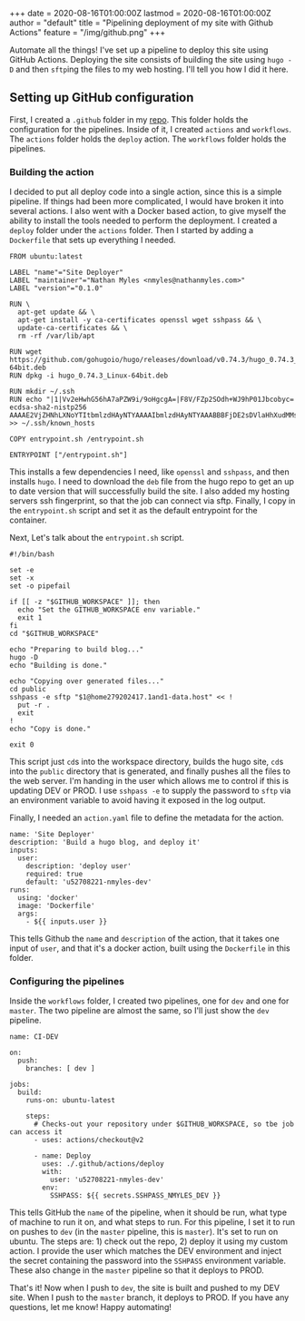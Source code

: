 +++
date = 2020-08-16T01:00:00Z
lastmod = 2020-08-16T01:00:00Z
author = "default"
title = "Pipelining deployment of my site with Github Actions"
feature = "/img/github.png"
+++

Automate all the things! I've set up a pipeline to deploy this site using GitHub Actions. Deploying the site consists of
building the site using `hugo -D` and then `sftp`ing the files to my web hosting. I'll tell you how I did it here.

## Setting up GitHub configuration

First, I created a `.github` folder in my [repo](https://github.com/nathanmyles/nathanmyles.ca). This folder holds the 
configuration for the pipelines. Inside of it, I created `actions` and `workflows`. The `actions` folder holds the 
`deploy` action. The `workflows` folder holds the pipelines.

### Building the action

I decided to put all deploy code into a single action, since this is a simple pipeline. If things had been more 
complicated, I would have broken it into several actions. I also went with a Docker based action, to give myself the 
ability to install the tools needed to perform the deployment. I created a `deploy` folder under the `actions` folder. 
Then I started by adding a `Dockerfile` that sets up everything I needed.

```
FROM ubuntu:latest

LABEL "name"="Site Deployer"
LABEL "maintainer"="Nathan Myles <nmyles@nathanmyles.com>"
LABEL "version"="0.1.0"

RUN \
  apt-get update && \
  apt-get install -y ca-certificates openssl wget sshpass && \
  update-ca-certificates && \
  rm -rf /var/lib/apt

RUN wget https://github.com/gohugoio/hugo/releases/download/v0.74.3/hugo_0.74.3_Linux-64bit.deb
RUN dpkg -i hugo_0.74.3_Linux-64bit.deb

RUN mkdir ~/.ssh
RUN echo "|1|Vv2eHwhG56hA7aPZW9i/9oHgcgA=|F8V/FZp2SOdh+WJ9hP01Jbcobyc= ecdsa-sha2-nistp256 AAAAE2VjZHNhLXNoYTItbmlzdHAyNTYAAAAIbmlzdHAyNTYAAABBBFjDE2sDVlaHhXudMMsLEuJvY+nBuTbwLGpQkLaJ5oxIR9vXinw/2dSzqnDAlrmJ1ZgWKQnvPh7Mz770Hp/sobU=" >> ~/.ssh/known_hosts

COPY entrypoint.sh /entrypoint.sh

ENTRYPOINT ["/entrypoint.sh"]
```

This installs a few dependencies I need, like `openssl` and `sshpass`, and then installs `hugo`. I need to download the 
`deb` file from the hugo repo to get an up to date version that will successfully build the site. I also added my 
hosting servers ssh fingerprint, so that the job can connect via sftp. Finally, I copy in the `entrypoint.sh` script and 
set it as the default entrypoint for the container.

Next, Let's talk about the `entrypoint.sh` script.

```
#!/bin/bash

set -e
set -x
set -o pipefail

if [[ -z "$GITHUB_WORKSPACE" ]]; then
  echo "Set the GITHUB_WORKSPACE env variable."
  exit 1
fi
cd "$GITHUB_WORKSPACE"

echo "Preparing to build blog..."
hugo -D
echo "Building is done."

echo "Copying over generated files..."
cd public
sshpass -e sftp "$1@home279202417.1and1-data.host" << !
  put -r .
  exit
!
echo "Copy is done."

exit 0
```

This script just `cd`s into the workspace directory, builds the hugo site, `cd`s into the `public` directory that is 
generated, and finally pushes all the files to the web server. I'm handing in the user which allows me to control if 
this is updating DEV or PROD. I use `sshpass -e` to supply the password to `sftp` via an environment variable to avoid 
having it exposed in the log output.

Finally, I needed an `action.yaml` file to define the metadata for the action.

```
name: 'Site Deployer'
description: 'Build a hugo blog, and deploy it'
inputs:
  user:
    description: 'deploy user'
    required: true
    default: 'u52708221-nmyles-dev'
runs:
  using: 'docker'
  image: 'Dockerfile'
  args:
    - ${{ inputs.user }}
```

This tells Github the `name` and `description` of the action, that it takes one input of `user`, and that it's a docker
action, built using the `Dockerfile` in this folder.

### Configuring the pipelines

Inside the `workflows` folder, I created two pipelines, one for `dev` and one for `master`. The two pipeline are almost 
the same, so I'll just show the `dev` pipeline.

```
name: CI-DEV

on:
  push:
    branches: [ dev ]

jobs:
  build:
    runs-on: ubuntu-latest

    steps:
      # Checks-out your repository under $GITHUB_WORKSPACE, so tbe job can access it
      - uses: actions/checkout@v2

      - name: Deploy
        uses: ./.github/actions/deploy
        with:
          user: 'u52708221-nmyles-dev'
        env:
          SSHPASS: ${{ secrets.SSHPASS_NMYLES_DEV }}
```

This tells GitHub the `name` of the pipeline, when it should be run, what type of machine to run it on, and what steps to
run. For this pipeline, I set it to run on pushes to `dev` (in the `master` pipeline, this is `master`). It's set to run
on ubuntu. The steps are: 1) check out the repo, 2) deploy it using my custom action. I provide the user which matches
the DEV environment and inject the secret containing the password into the `SSHPASS` environment variable. These also 
change in the `master` pipeline so that it deploys to PROD.

That's it! Now when I push to `dev`, the site is built and pushed to my DEV site. When I push to the `master` branch, it
deploys to PROD. If you have any questions, let me know! Happy automating!

